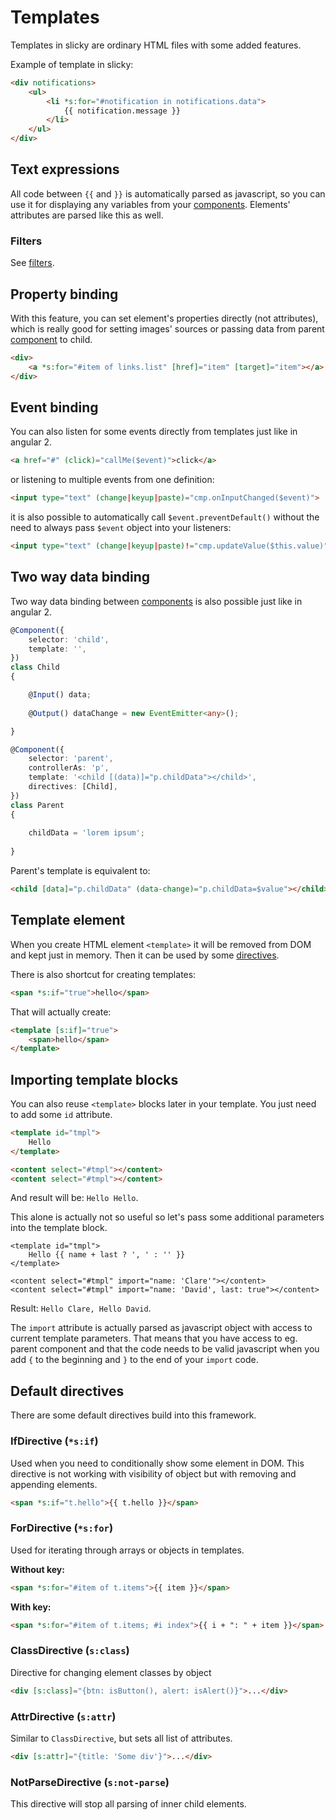 # Templates

Templates in slicky are ordinary HTML files with some added features.

Example of template in slicky:

```html
<div notifications>
	<ul>
		<li *s:for="#notification in notifications.data">
			{{ notification.message }}
		</li>
	</ul>
</div>
```

## Text expressions

All code between `{{` and `}}` is automatically parsed as javascript, so you 
can use it for displaying any variables from your [components](./components.md). 
Elements' attributes are parsed like this as well.

### Filters

See [filters](./filters.md).

## Property binding

With this feature, you can set element's properties directly (not attributes), 
which is really good for setting images' sources or passing data from parent 
[component](./components.md) to child.

```html
<div>
	<a *s:for="#item of links.list" [href]="item" [target]="item"></a>
</div>
```

## Event binding

You can also listen for some events directly from templates just like in angular 2.

```html
<a href="#" (click)="callMe($event)">click</a>
```

or listening to multiple events from one definition:

```html
<input type="text" (change|keyup|paste)="cmp.onInputChanged($event)">
```

it is also possible to automatically call `$event.preventDefault()` without the 
need to always pass `$event` object into your listeners:

```html
<input type="text" (change|keyup|paste)!="cmp.updateValue($this.value)">
```

## Two way data binding

Two way data binding between [components](./components.md) is also possible just like in angular 2.

```ts
@Component({
	selector: 'child',
	template: '',
})
class Child
{

	@Input() data;
	
	@Output() dataChange = new EventEmitter<any>();

}

@Component({
	selector: 'parent',
	controllerAs: 'p',
	template: '<child [(data)]="p.childData"></child>',
	directives: [Child],
})
class Parent
{
	
	childData = 'lorem ipsum';
	
}
```

Parent's template is equivalent to:
 
```html
<child [data]="p.childData" (data-change)="p.childData=$value"></child>
```

## Template element

When you create HTML element `<template>` it will be removed from DOM and kept 
just in memory. Then it can be used by some [directives](./directives.md).

There is also shortcut for creating templates:

```html
<span *s:if="true">hello</span>
```

That will actually create:

```html
<template [s:if]="true">
	<span>hello</span>
</template>
```

## Importing template blocks

You can also reuse `<template>` blocks later in your template. You just need to 
add some `id` attribute.

```html
<template id="tmpl">
	Hello
</template>

<content select="#tmpl"></content>
<content select="#tmpl"></content>
```

And result will be: `Hello Hello`.

This alone is actually not so useful so let's pass some additional parameters
into the template block.

```
<template id="tmpl">
	Hello {{ name + last ? ', ' : '' }}
</template>

<content select="#tmpl" import="name: 'Clare'"></content>
<content select="#tmpl" import="name: 'David', last: true"></content>
```

Result: `Hello Clare, Hello David`.

The `import` attribute is actually parsed as javascript object with access to 
current template parameters. That means that you have access to eg. parent 
component and that the code needs to be valid javascript when you add `{` to 
the beginning and `}` to the end of your `import` code.

## Default directives

There are some default directives build into this framework. 

### IfDirective (`*s:if`)

Used when you need to conditionally show some element in DOM. This directive is 
not working with visibility of object but with removing and appending elements.

```html
<span *s:if="t.hello">{{ t.hello }}</span>
```

### ForDirective (`*s:for`)

Used for iterating through arrays or objects in templates.

**Without key:**

```html
<span *s:for="#item of t.items">{{ item }}</span>
```

**With key:**

```html
<span *s:for="#item of t.items; #i index">{{ i + ": " + item }}</span>
```

### ClassDirective (`s:class`)

Directive for changing element classes by object

```html
<div [s:class]="{btn: isButton(), alert: isAlert()}">...</div>
```

### AttrDirective (`s:attr`)

Similar to `ClassDirective`, but sets all list of attributes.

```html
<div [s:attr]="{title: 'Some div'}">...</div>
```

### NotParseDirective (`s:not-parse`)

This directive will stop all parsing of inner child elements.
